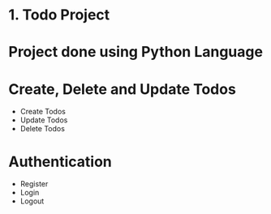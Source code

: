 # 1. Todo Project
# Project done using Python Language
# Create, Delete and Update Todos
   - Create Todos
   - Update Todos
   - Delete Todos

# Authentication
   - Register
   - Login
   - Logout

